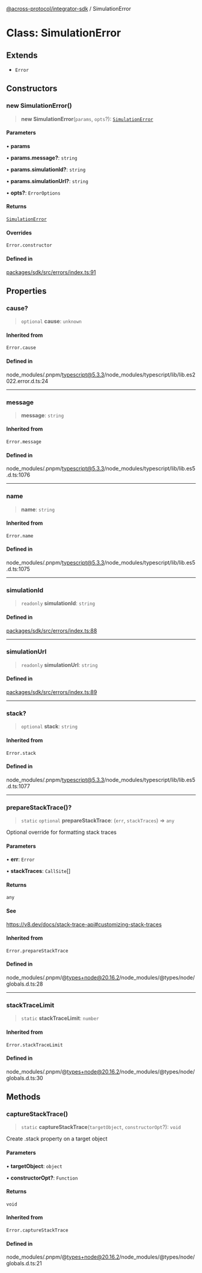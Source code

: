 [@across-protocol/integrator-sdk](../README.md) / SimulationError

# Class: SimulationError

## Extends

- `Error`

## Constructors

### new SimulationError()

> **new SimulationError**(`params`, `opts`?): [`SimulationError`](SimulationError.md)

#### Parameters

• **params**

• **params.message?**: `string`

• **params.simulationId?**: `string`

• **params.simulationUrl?**: `string`

• **opts?**: `ErrorOptions`

#### Returns

[`SimulationError`](SimulationError.md)

#### Overrides

`Error.constructor`

#### Defined in

[packages/sdk/src/errors/index.ts:91](https://github.com/across-protocol/toolkit/blob/fa61c35c7597804e093096de254dbc326f096003/packages/sdk/src/errors/index.ts#L91)

## Properties

### cause?

> `optional` **cause**: `unknown`

#### Inherited from

`Error.cause`

#### Defined in

node\_modules/.pnpm/typescript@5.3.3/node\_modules/typescript/lib/lib.es2022.error.d.ts:24

***

### message

> **message**: `string`

#### Inherited from

`Error.message`

#### Defined in

node\_modules/.pnpm/typescript@5.3.3/node\_modules/typescript/lib/lib.es5.d.ts:1076

***

### name

> **name**: `string`

#### Inherited from

`Error.name`

#### Defined in

node\_modules/.pnpm/typescript@5.3.3/node\_modules/typescript/lib/lib.es5.d.ts:1075

***

### simulationId

> `readonly` **simulationId**: `string`

#### Defined in

[packages/sdk/src/errors/index.ts:88](https://github.com/across-protocol/toolkit/blob/fa61c35c7597804e093096de254dbc326f096003/packages/sdk/src/errors/index.ts#L88)

***

### simulationUrl

> `readonly` **simulationUrl**: `string`

#### Defined in

[packages/sdk/src/errors/index.ts:89](https://github.com/across-protocol/toolkit/blob/fa61c35c7597804e093096de254dbc326f096003/packages/sdk/src/errors/index.ts#L89)

***

### stack?

> `optional` **stack**: `string`

#### Inherited from

`Error.stack`

#### Defined in

node\_modules/.pnpm/typescript@5.3.3/node\_modules/typescript/lib/lib.es5.d.ts:1077

***

### prepareStackTrace()?

> `static` `optional` **prepareStackTrace**: (`err`, `stackTraces`) => `any`

Optional override for formatting stack traces

#### Parameters

• **err**: `Error`

• **stackTraces**: `CallSite`[]

#### Returns

`any`

#### See

https://v8.dev/docs/stack-trace-api#customizing-stack-traces

#### Inherited from

`Error.prepareStackTrace`

#### Defined in

node\_modules/.pnpm/@types+node@20.16.2/node\_modules/@types/node/globals.d.ts:28

***

### stackTraceLimit

> `static` **stackTraceLimit**: `number`

#### Inherited from

`Error.stackTraceLimit`

#### Defined in

node\_modules/.pnpm/@types+node@20.16.2/node\_modules/@types/node/globals.d.ts:30

## Methods

### captureStackTrace()

> `static` **captureStackTrace**(`targetObject`, `constructorOpt`?): `void`

Create .stack property on a target object

#### Parameters

• **targetObject**: `object`

• **constructorOpt?**: `Function`

#### Returns

`void`

#### Inherited from

`Error.captureStackTrace`

#### Defined in

node\_modules/.pnpm/@types+node@20.16.2/node\_modules/@types/node/globals.d.ts:21
